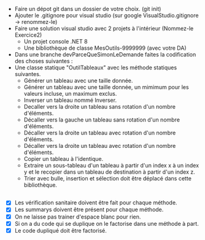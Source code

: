 
- Faire un dépot git dans un dossier de votre choix. (git init)  
- Ajouter le .gitignore pour visual studio  (sur google VisualStudio.gitignore -> renommez-le)  
- Faire une solution visual studio avec 2 projets à l'intérieur (Nommez-le Exercice2)
    - Un projet console .NET 8  
    - Une bibliothèque de classe MesOutils-9999999 (avec votre DA)  
- Dans une branche devParceQueSimonLeDemande faites la codification des choses suivantes :  
- Une classe statique "OutilTableaux" avec les méthode statiques suivantes.
    - Générer un tableau avec une taille donnée.  
    - Générer un tableau avec une taille donnée, un mimimum pour les valeurs incluse, un maximum exclus.  
    - Inverser un tableau nommé Inverser.  
    - Decaller vers la droite un tableau sans rotation d'un nombre d'éléments.  
    - Décaller vers la gauche un tableau sans rotation d'un nombre d'éléments.  
    - Décaller vers la droite un tableau avec rotation d'un nombre d'éléments.  
    - Décaller vers la droite un tableau avec rotation d'un nombre d'éléments.  
    - Copier un tableau à l'identique.  
    - Extraire un sous-tableau d'un tableau à partir d'un index x à un index y et le recopier dans un tableau de destination à partir d'un index z.  
    - Trier avec bulle, insertion et sélection doit être déplacé dans cette bibliothèque.   
   
##  
- [x] Les vérification sanitaire doivent être fait pour chaque méthode.  
- [x] Les summarys doivent être présent pour chaque méthode.  
- [x] On ne laisse pas trainer d'espace blanc pour rien.  
- [x] Si on a du code qui se duplique on le factorise dans une méthode à part.  
- [x] Le code dupliqué doit être factorisé.    
